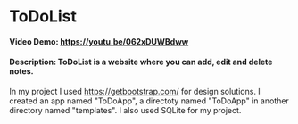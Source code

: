 # ToDoList
#### Video Demo:  <https://youtu.be/062xDUWBdww>
#### Description: ToDoList is a website where you can add, edit and delete notes.
In my project I used <https://getbootstrap.com/> for design solutions.
I created an app named "ToDoApp", a directoty named "ToDoApp" in another directory named "templates". 
I also used SQLite for my project.
